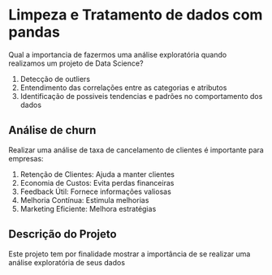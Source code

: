 # Limpeza e Tratamento de dados com pandas

Qual a importancia de fazermos uma análise exploratória quando realizamos um projeto de Data Science?

1. Detecção de outliers
2. Entendimento das correlações entre as categorias e atributos
3. Identificação de possiveis tendencias e padrões no comportamento dos dados

## Análise de churn

Realizar uma análise de taxa de cancelamento de clientes é importante para empresas:

1. Retenção de Clientes: Ajuda a manter clientes  
2. Economia de Custos: Evita perdas financeiras  
3. Feedback Útil: Fornece informações valiosas  
4. Melhoria Contínua: Estimula melhorias  
5. Marketing Eficiente: Melhora estratégias  

## Descrição do Projeto

Este projeto tem por finalidade mostrar a importância de se realizar uma análise exploratória de seus dados
